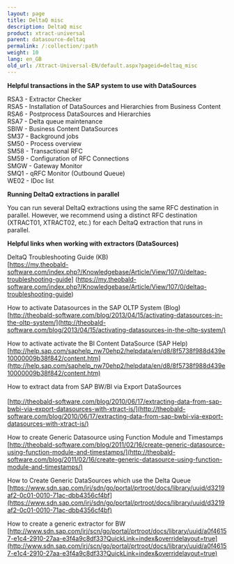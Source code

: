 ```yaml
---
layout: page
title: DeltaQ misc
description: DeltaQ misc
product: xtract-universal
parent: datasource-deltaq
permalink: /:collection/:path
weight: 10
lang: en_GB
old_url: /Xtract-Universal-EN/default.aspx?pageid=deltaq_misc
---
```


**Helpful transactions in the SAP system to use with DataSources**

RSA3 - Extractor Checker <br>
RSA5 - Installation of DataSources and Hierarchies from Business Content <br>
RSA6 - Postprocess DataSources and Hierarchies<br>
RSA7 - Delta queue maintenance<br>
SBIW - Business Content DataSources<br>
SM37 - Background jobs<br>
SM50 - Process overview <br>
SM58 - Transactional RFC<br>
SM59 - Configuration of RFC Connections <br>
SMGW - Gateway Monitor<br>
SMQ1 - qRFC Monitor (Outbound Queue)<br>
WE02 - IDoc list<br>

**Running DeltaQ extractions in parallel**

You can run several DeltaQ extractions using the same RFC destination in parallel.
However, we recommend using a distinct RFC destination (XTRACT01, XTRACT02, etc.) for each DeltaQ extraction that runs in parallel.


**Helpful links when working with extractors (DataSources)**

DeltaQ Troubleshooting Guide (KB)<br>
[https://my.theobald-software.com/index.php?/Knowledgebase/Article/View/107/0/deltaq-troubleshooting-guide] (https://my.theobald-software.com/index.php?/Knowledgebase/Article/View/107/0/deltaq-troubleshooting-guide)

How to activate Datasources in the SAP OLTP System (Blog)<br>
[http://theobald-software.com/blog/2013/04/15/activating-datasources-in-the-oltp-system/](http://theobald-software.com/blog/2013/04/15/activating-datasources-in-the-oltp-system/)

How to activate activate the BI Content DataSource (SAP Help)<br>
[http://help.sap.com/saphelp_nw70ehp2/helpdata/en/d8/8f5738f988d439e10000009b38f842/content.htm](http://help.sap.com/saphelp_nw70ehp2/helpdata/en/d8/8f5738f988d439e10000009b38f842/content.htm) 

How to extract data from SAP BW/BI via Export DataSources<br>  
[http://theobald-software.com/blog/2010/06/17/extracting-data-from-sap-bwbi-via-export-datasources-with-xtract-is/](http://theobald-software.com/blog/2010/06/17/extracting-data-from-sap-bwbi-via-export-datasources-with-xtract-is/)

How to create Generic Datasource using Function Module and Timestamps<br>
[http://theobald-software.com/blog/2011/02/16/create-generic-datasource-using-function-module-and-timestamps/](http://theobald-software.com/blog/2011/02/16/create-generic-datasource-using-function-module-and-timestamps/) 

How to Create Generic DataSources which use the Delta Queue<br>
[https://www.sdn.sap.com/irj/sdn/go/portal/prtroot/docs/library/uuid/d3219af2-0c01-0010-71ac-dbb4356cf4bf](https://www.sdn.sap.com/irj/sdn/go/portal/prtroot/docs/library/uuid/d3219af2-0c01-0010-71ac-dbb4356cf4bf)

How to create a generic extractor for BW <br>
[http://www.sdn.sap.com/irj/scn/go/portal/prtroot/docs/library/uuid/a0f46157-e1c4-2910-27aa-e3f4a9c8df33?QuickLink=index&overridelayout=true](http://www.sdn.sap.com/irj/scn/go/portal/prtroot/docs/library/uuid/a0f46157-e1c4-2910-27aa-e3f4a9c8df33?QuickLink=index&overridelayout=true)
